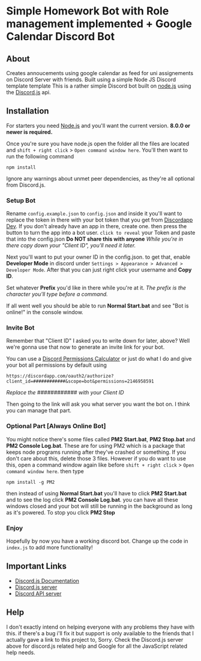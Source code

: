 # Simple Homework Bot with Role management implemented + Google Calendar Discord Bot

## About
Creates annoucements using google calendar as feed for uni assignements on Discord Server with friends.
Built using a simple Node JS Discord template template
This is a rather simple Discord bot built on [node.js](https://nodejs.org) using the [Discord.js](https://github.com/hydrabolt/discord.js) api.


## Installation
For starters you need [Node.js](https://nodejs.org) and you'll want the current version. **8.0.0 or newer is required.** 

Once you're sure you have node.js open the folder all the files are located and `shift + right click` > `Open command window here`.
You'll then want to run the following command
```
npm install
```
Ignore any warnings about unmet peer dependencies, as they're all optional from Discord.js.

### Setup Bot
Rename `config.example.json` to `config.json` and inside it you'll want to replace the token in there with your bot token that you get from [Discordapp Dev](https://discordapp.com/developers/applications/me). If you don't already have an app in there, create one. then press the button to turn the app into a bot user. `click to reveal` your Token and paste that into the config.json **Do NOT share this with anyone**
*While you're in there copy down your "Client ID", you'll need it later.*

Next you'll want to put your owner ID in the config.json. to get that, enable **Developer Mode** in discord under `Settings > Appearance > Advanced > Developer Mode`. After that you can just right click your username and **Copy ID**.

Set whatever **Prefix** you'd like in there while you're at it. *The prefix is the character you'll type before a command.*

If all went well you should be able to run **Normal Start.bat** and see "Bot is online!" in the console window.

### Invite Bot
Remember that "Client ID" I asked you to write down for later, above? Well we're gonna use that now to generate an invite link for your bot.

You can use a [Discord Permissions Calculator](https://discordapi.com/permissions.html) or just do what I do and give your bot all permissions by default using 
```
https://discordapp.com/oauth2/authorize?client_id=############&scope=bot&permissions=2146958591
```
*Replace the ############ with your Client ID*

Then going to the link will ask you what server you want the bot on. I think you can manage that part.

### Optional Part [Always Online Bot]
You might notice there's some files called **PM2 Start.bat**, **PM2 Stop.bat** and **PM2 Console Log.bat**. These are for using PM2 which is a package that keeps node programs running after they've crashed or something.
If you don't care about this, delete those 3 files. However if you do want to use this, open a command window again like before `shift + right click` > `Open command window here`. then type 
```
npm install -g PM2
```
then instead of using **Normal Start.bat** you'll have to click **PM2 Start.bat** and to see the log click **PM2 Console Log.bat**. you can have all these windows closed and your bot will still be running in the background as long as it's powered. To stop you click **PM2 Stop**

### Enjoy
Hopefully by now you have a working discord bot. Change up the code in `index.js` to add more functionality!

## Important Links
* [Discord.js Documentation](https://discord.js.org/#/docs)
* [Discord.js server](https://discord.gg/bRCvFy9) 
* [Discord API server](https://discord.gg/rV4BwdK)

## Help
I don't exactly intend on helping everyone with any problems they have with this. if there's a bug i'll fix it but support is only available to the friends that I actually gave a link to this project to, Sorry. Check the Discord.js server above for discord.js related help and Google for all the JavaScript related help needs.